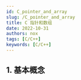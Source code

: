 ```yaml
---
id: C_pointer_and_array
slug: /C_pointer_and_array
title: C 指针和数组
date: 2022-10-31
authors: nox
tags: [C/C++]
keywords: [C/C++]
---
```


<!-- truncate -->

## 1. 基本概念

